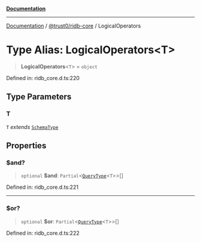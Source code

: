 [**Documentation**](../../../README.md)

***

[Documentation](../../../README.md) / [@trust0/ridb-core](../README.md) / LogicalOperators

# Type Alias: LogicalOperators\<T\>

> **LogicalOperators**\<`T`\> = `object`

Defined in: ridb\_core.d.ts:220

## Type Parameters

### T

`T` *extends* [`SchemaType`](SchemaType.md)

## Properties

### $and?

> `optional` **$and**: `Partial`\<[`QueryType`](QueryType.md)\<`T`\>\>[]

Defined in: ridb\_core.d.ts:221

***

### $or?

> `optional` **$or**: `Partial`\<[`QueryType`](QueryType.md)\<`T`\>\>[]

Defined in: ridb\_core.d.ts:222
